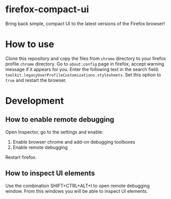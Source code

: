 # firefox-compact-ui
Bring back simple, compact UI to the latest versions of the Firefox browser!

# How to use

Clone this repository and copy the files from `chrome` directory to your firefox profile `chrome` directory.
Go to `about:config` page in firefox, accept warning message if it appears for you. Enter the following text in the search field: `toolkit.legacyUserProfileCustomizations.stylesheets`. Set this option to `true` and restart the browser.

# Development

## How to enable remote debugging
Open Inspector, go to the settings and enable:
1. Enable browser chrome and add-on debugging toolboxes
2. Enable remote debugging

Restart firefox.

## How to inspect UI elements

Use the combination SHIFT+CTRL+ALT+I to open remote debugging window. From this windows you will be able to inspect UI elements.